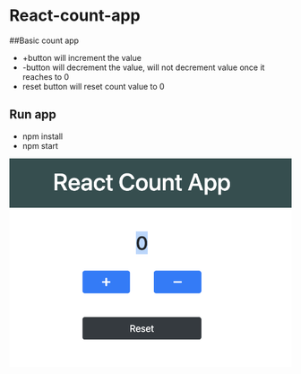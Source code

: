 # React-count-app

##Basic count app
- +button will increment the value
- -button will decrement the value, will not decrement value once it reaches to 0
- reset button will reset count value to 0

## Run app
- npm install
- npm start

![React Count App](react_count_app.png)
